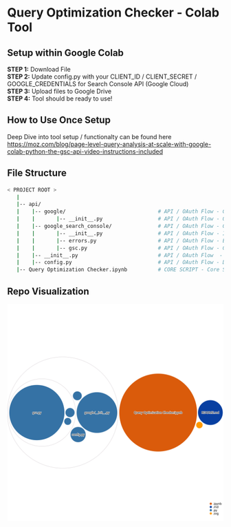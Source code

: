 # Query Optimization Checker - Colab Tool

## Setup within Google Colab  
**STEP 1:** Download File  
**STEP 2:** Update config.py with your CLIENT_ID / CLIENT_SECRET / GOOGLE_CREDENTIALS for Search Console API (Google Cloud)  
**STEP 3:** Upload files to Google Drive  
**STEP 4:** Tool should be ready to use!

## How to Use Once Setup  
Deep Dive into tool setup / functionalty can be found here https://moz.com/blog/page-level-query-analysis-at-scale-with-google-colab-python-the-gsc-api-video-instructions-included


## File Structure
```bash
< PROJECT ROOT >  
   |  
   |-- api/  
   |    |-- google/                              # API / OAuth Flow - Google Cloud OAuth Package   
   |    |       |-- __init__.py                  # API / OAuth Flow - OAuth Flow Definition 
   |    |-- google_search_console/               # API / OAuth Flow - GSC API Package   
   |    |       |-- __init__.py                  # API / OAuth Flow - Initializes `google_search_console` Package  
   |    |       |-- errors.py                    # API / OAuth Flow - Error Handles for GSC API  
   |    |       |-- gsc.py                       # API / OAuth Flow - GSC API Request
   |    |-- __init__.py                          # API / OAuth Flow  - Defines `api` Package  
   |    |-- config.py                            # API / OAuth Flow - Defines Data Request Criteria  
   |-- Query Optimization Checker.ipynb          # CORE SCRIPT - Core Script  
```

## Repo Visualization
![Visualization of the codebase](./diagram.svg)
